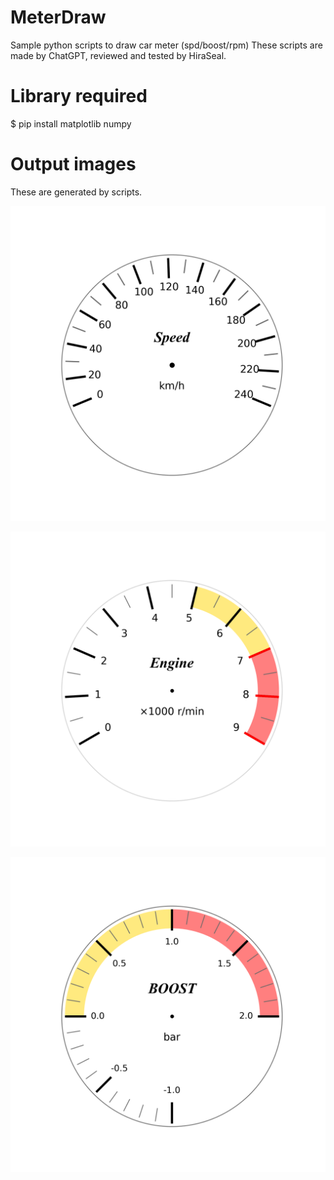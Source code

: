 # MeterDraw
Sample python scripts to draw car meter (spd/boost/rpm)
These scripts are made by ChatGPT, reviewed and tested by HiraSeal.

# Library required
$ pip install matplotlib numpy

# Output images
These are generated by scripts.

!["SpeedMeter"](https://github.com/HiraSeal/MeterDraw/blob/main/spdmeter.png)

!["TachoMeter"](https://github.com/HiraSeal/MeterDraw/blob/main/tachometer.png)

!["BoostMeter"](https://github.com/HiraSeal/MeterDraw/blob/main/boostmeter.png)
